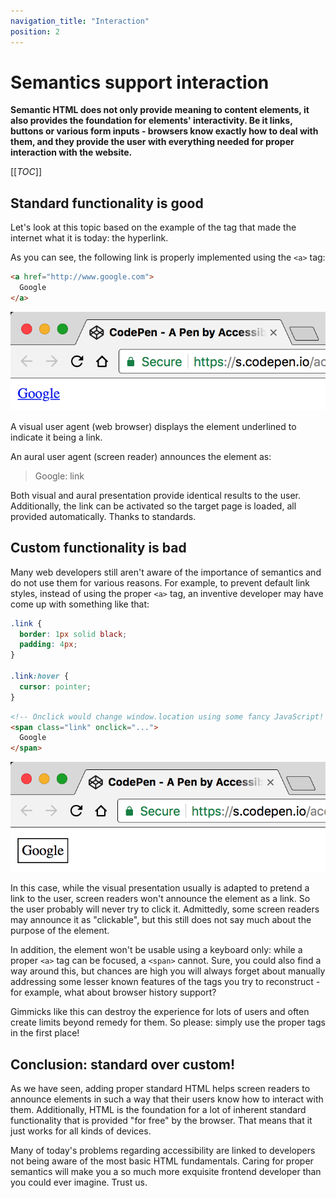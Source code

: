 ```yaml
---
navigation_title: "Interaction"
position: 2
---
```


# Semantics support interaction

**Semantic HTML does not only provide meaning to content elements, it also provides the foundation for elements' interactivity. Be it links, buttons or various form inputs - browsers know exactly how to deal with them, and they provide the user with everything needed for proper interaction with the website.**

[[_TOC_]]

## Standard functionality is good

Let's look at this topic based on the example of the tag that made the internet what it is today: the hyperlink.

As you can see, the following link is properly implemented using the `<a>` tag:

```html
<a href="http://www.google.com">
  Google
</a>
```

![Screenshot of a link](_media/screenshot-of-a-link.png)

A visual user agent (web browser) displays the element underlined to indicate it being a link.

An aural user agent (screen reader) announces the element as:

> Google: link

Both visual and aural presentation provide identical results to the user. Additionally, the link can be activated so the target page is loaded, all provided automatically. Thanks to standards.

## Custom functionality is bad

Many web developers still aren't aware of the importance of semantics and do not use them for various reasons. For example, to prevent default link styles, instead of using the proper `<a>` tag, an inventive developer may have come up with something like that:

```css
.link {
  border: 1px solid black;
  padding: 4px;
}

.link:hover {
  cursor: pointer;
}
```

```html
<!-- Onclick would change window.location using some fancy JavaScript! -->
<span class="link" onclick="...">
  Google
</span>
```

![Screenshot of a fake link](_media/screenshot-of-a-faked-link.png)

In this case, while the visual presentation usually is adapted to pretend a link to the user, screen readers won't announce the element as a link. So the user probably will never try to click it. Admittedly, some screen readers may announce it as "clickable", but this still does not say much about the purpose of the element.

In addition, the element won't be usable using a keyboard only: while a proper `<a>` tag can be focused, a `<span>` cannot. Sure, you could also find a way around this, but chances are high you will always forget about manually addressing some lesser known features of the tags you try to reconstruct - for example, what about browser history support?

Gimmicks like this can destroy the experience for lots of users and often create limits beyond remedy for them. So please: simply use the proper tags in the first place!

## Conclusion: standard over custom!

As we have seen, adding proper standard HTML helps screen readers to announce elements in such a way that their users know how to interact with them. Additionally, HTML is the foundation for a lot of inherent standard functionality that is provided "for free" by the browser. That means that it just works for all kinds of devices.

Many of today's problems regarding accessibility are linked to developers not being aware of the most basic HTML fundamentals. Caring for proper semantics will make you a so much more exquisite frontend developer than you could ever imagine. Trust us.